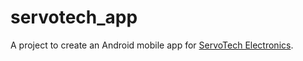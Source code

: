 # servotech_app
A project to create an Android mobile app for [ServoTech Electronics](http://www.servotech.ca/).
